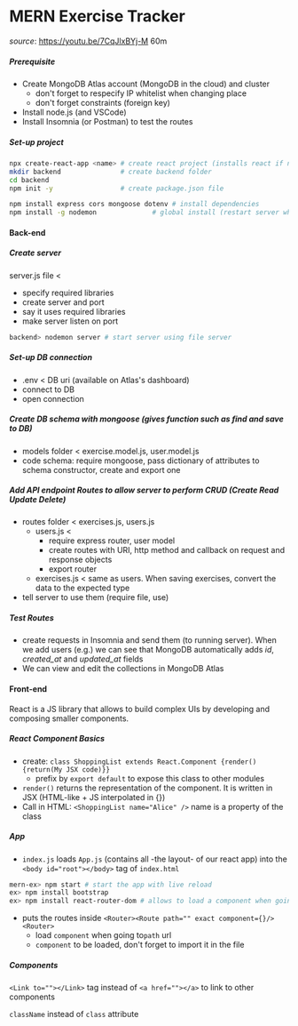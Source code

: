 # MERN Exercise Tracker

*source*: https://youtu.be/7CqJlxBYj-M 60m

##### Prerequisite

- Create MongoDB Atlas account (MongoDB in the cloud) and cluster
  - don't forget to respecify IP whitelist when changing place
  - don't forget constraints (foreign key)
- Install node.js (and VSCode)
- Install Insomnia (or Postman) to test the routes

##### Set-up project

```bash
npx create-react-app <name> # create react project (installs react if necessary)
mkdir backend 				# create backend folder
cd backend
npm init -y 				# create package.json file

npm install express cors mongoose dotenv # install dependencies
npm install -g nodemon 				# global install (restart server when file changes)
```

#### Back-end

##### Create server

server.js file < 

- specify required libraries
- create server and port
- say it uses required libraries
- make server listen on port

```bash
backend> nodemon server # start server using file server
```

##### Set-up DB connection

- .env < DB uri (available on Atlas's dashboard)
- connect to DB
- open connection

##### Create DB schema with mongoose (gives function such as find and save to DB)

- models folder < exercise.model.js, user.model.js
- code schema: require mongoose, pass dictionary of attributes to schema constructor, create and export one

##### Add API endpoint Routes to allow server to perform CRUD (Create Read Update Delete)

- routes folder < exercises.js, users.js
  - users.js < 
    - require express router, user model
    - create routes with URI, http method and callback on request and response objects
    - export router
  - exercises.js < same as users. When saving exercises, convert the data to the expected type
- tell server to use them (require file, use)

##### Test Routes

- create requests in Insomnia and send them (to running server). When we add users (e.g.) we can see that MongoDB automatically adds *id*, *created_at* and *updated_at* fields
- We can view and edit the collections in MongoDB Atlas

#### Front-end

React is a JS library that allows to build complex UIs by developing and composing smaller components.

##### React Component Basics

- create: `class ShoppingList extends React.Component {render(){return(My JSX code)}}`
  - prefix by `export default` to expose this class to other modules
- `render()` returns the representation of the component. It is written in JSX (HTML-like + JS interpolated in {})
- Call in HTML: ```<ShoppingList name="Alice" />``` name is a property of the class

##### App

- `index.js` loads `App.js` (contains all -the layout- of our react app) into the `<body id="root"></body>` tag of `index.html`

```bash
mern-ex> npm start # start the app with live reload
ex> npm install bootstrap
ex> npm install react-router-dom # allows to load a component when going to a url
```

- puts the routes inside `<Router><Route path="" exact component={}/><Router>`
  - load `component` when going to`path` url
  - `component` to be loaded, don't forget to import it in the file 

##### Components

`<Link to=""></Link>` tag instead of `<a href=""></a>` to link to other components

`className` instead of `class` attribute


